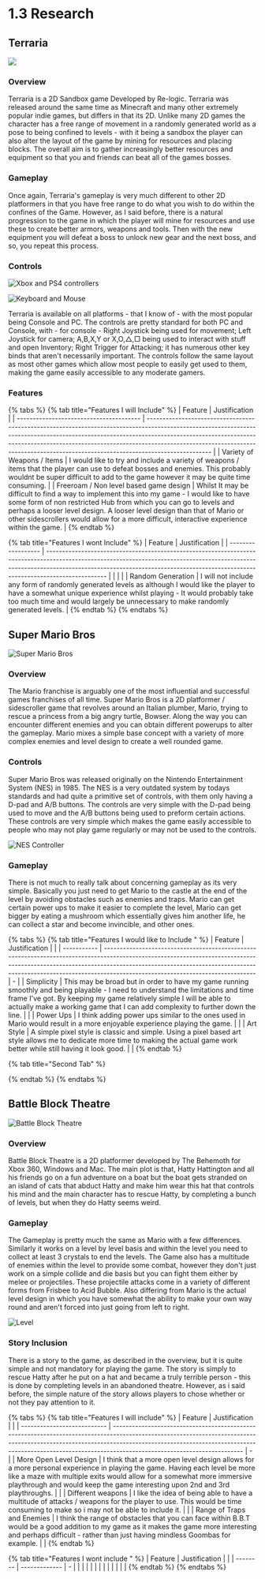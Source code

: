 # 1.3 Research

## Terraria&#x20;

![](<../.gitbook/assets/image (3) (1) (1).png>)

### Overview

Terraria is a 2D Sandbox game Developed by Re-logic. Terraria was released around the  same time as Minecraft and many other extremely popular indie games, but differs in that its 2D. Unlike many 2D games the character has a free range of movement in a randomly generated world as a pose to being confined to levels - with it being a sandbox the player can also alter the layout of the game by mining for resources and placing blocks. The overall aim is to gather increasingly better resources and equipment so that you and friends can beat all of the games bosses.

### Gameplay

Once again, Terraria's gameplay is very much different to other 2D platformers in that you have free range to do what you wish to do within the confines of the Game. However, as I said before, there is a natural progression to the game in which the player will mine for resources and use these to create better armors, weapons and tools. Then with the new equipment you will defeat a boss to unlock new gear and the next boss, and so, you repeat this process.&#x20;

### Controls&#x20;

![Xbox and PS4 controllers](<../.gitbook/assets/image (4) (1) (1).png>)

![Keyboard and Mouse](<../.gitbook/assets/image (1) (1).png>)

Terraria is available on all platforms - that I know of - with the most popular being Console and PC. The controls are pretty standard for both PC and Console, with - for console - Right Joystick being used for movement; Left Joystick for camera; A,B,X,Y or X,O,△,□ being used to interact with stuff and open Inventory; Right Trigger for Attacking; it has numerous other key binds that aren't necessarily important. The controls follow the same layout as most other games which allow most people to easily get used to them, making the game easily accessible to any moderate gamers.

###

### Features

{% tabs %}
{% tab title="Features I will Include" %}
| Feature                                 | Justification                                                                                                                                                                                                                                                                                                                                |
| --------------------------------------- | -------------------------------------------------------------------------------------------------------------------------------------------------------------------------------------------------------------------------------------------------------------------------------------------------------------------------------------------- |
| Variety of Weapons / Items              | I would like to try and include a variety of weapons / items that the player can use to defeat bosses and enemies. This probably wouldnt be super difficult to add to the game however it may be quite time consuming.                                                                                                                       |
| Freeroam / Non level based game design  | Whilst It may be difficult to find a way to implement this into my game - I would like to have some form of non restricted Hub from which you can go to levels and perhaps a looser level design. A looser level design than that of Mario or other sidescrollers would allow for a more difficult, interactive experience within the game.  |
{% endtab %}

{% tab title="Features I wont Include" %}
| Feature            | Justification                                                                                                                                                                                                                                                 |
| ------------------ | ------------------------------------------------------------------------------------------------------------------------------------------------------------------------------------------------------------------------------------------------------------- |
|                    |                                                                                                                                                                                                                                                               |
| Random Generation  | I will not include any form of randomly generated levels as although I would like the player to have a somewhat unique experience whilst playing - It would probably take too much time and would largely be unnecessary to make randomly generated levels.   |
{% endtab %}
{% endtabs %}

## Super Mario Bros&#x20;

![Super Mario Bros ](<../.gitbook/assets/image (4) (1).png>)

### Overview&#x20;

The Mario franchise is arguably one of the most influential and successful games franchises of all time. Super Mario Bros is a 2D platformer / sidescroller game that revolves around an Italian plumber, Mario, trying to rescue a princess from a big angry turtle, Bowser.  Along the way you can encounter different enemies and you can obtain different powerups to alter the gameplay. Mario mixes a simple base concept with a variety of more complex enemies and level design to create a well rounded game.

### Controls&#x20;

Super Mario Bros was released originally on the Nintendo Entertainment System (NES) in 1985. The NES is a very outdated system by todays standards and had quite a primitive set of controls, with them only having a D-pad and A/B buttons. The controls are very simple with the D-pad being used to move and the A/B buttons being used to preform certain actions. These controls are very simple which makes the game easily accessible to people who may not play game regularly or may not be used to the controls. &#x20;

![NES Controller](<../.gitbook/assets/image (1).png>)

### Gameplay&#x20;

There is not much to really talk about concerning gameplay as its very simple. Basically you just need to get Mario to the castle at the end of the level by avoiding obstacles such as enemies and traps. Mario can get certain power ups to make it easier to complete the level, Mario can get bigger by eating a mushroom which essentially gives him another life, he can collect a star and become invincible, and other ones.&#x20;

{% tabs %}
{% tab title="Features I would like to Include " %}
| Feature     | Justification                                                                                                                                                                                                                                                                              |   |
| ----------- | ------------------------------------------------------------------------------------------------------------------------------------------------------------------------------------------------------------------------------------------------------------------------------------------ | - |
| Simplicity  | This may be broad but in order to have my game running smoothly and being playable - I need to understand the limitations and time frame I've got. By keeping my game relatively simple I will be able to actually make a working game that I can add complexity to further down the line. |   |
| Power Ups   | I think adding power ups similar to the ones used in Mario would result in a more enjoyable experience playing the game.                                                                                                                                                                   |   |
| Art  Style  | A simple pixel style is classic and simple. Using a pixel based art style allows me to dedicate more time to making the actual game work better while still having it look good.                                                                                                           |   |
{% endtab %}

{% tab title="Second Tab" %}

{% endtab %}
{% endtabs %}

## Battle Block Theatre&#x20;

![Battle Block Theatre ](<../.gitbook/assets/image (3) (1).png>)

### Overview&#x20;

Battle Block Theatre is a 2D platformer developed by The Behemoth for Xbox 360, Windows and Mac. The main plot is that, Hatty Hattington and all his friends go on a fun adventure on a boat but the boat gets stranded on an island of cats that abduct Hatty and make him wear this hat that controls his mind and the main character has to rescue Hatty, by completing a bunch of levels, but when they do Hatty seems weird.&#x20;

### Gameplay

The Gameplay is pretty much the same as Mario with a few differences. Similarly it works on a level by level basis and within the level you need to collect at least 3 crystals to end the levels. The Game also has a multitude of enemies within the level to provide some combat, however they don't just work on a simple collide and die basis but you can fight them either by melee or projectiles. These projectile attacks come in a variety of different forms from Frisbee to Acid Bubble. Also differing from Mario is the actual level design in which you have somewhat the ability to make your own way round and aren't forced into just going from left to right.

![Level ](<../.gitbook/assets/image (5) (1).png>)

### Story Inclusion&#x20;

There is a story to the game, as described in the overview, but it is quite simple and not mandatory for playing the game. The story is simply to rescue Hatty after he put on a hat and became a truly terrible person - this is done by completing levels in an abandoned theatre. However, as i said before, the simple nature of the story allows players to chose whether or not they pay attention to it.

{% tabs %}
{% tab title="Features I will include" %}
| Feature                     | Justification                                                                                                                                                                                                                                                                       |   |
| --------------------------- | ----------------------------------------------------------------------------------------------------------------------------------------------------------------------------------------------------------------------------------------------------------------------------------- | - |
| More Open Level Design      | I think that a more open level design allows for a more personal experience in playing the game. Having each level be more like a maze with multiple exits would allow for a somewhat more immersive playthrough and would keep the game interesting upon 2nd and 3rd playthroughs. |   |
| Different weapons           | I like the idea of being able to have a multitude of attacks / weapons for the player to use. This would be time consuming to make so i may not be able to include it.                                                                                                              |   |
| Range of Traps and Enemies  | I think the range of obstacles that you can face within B.B.T would be a good addition to my game as it makes the game more interesting and perhaps difficult - rather than just having mindless Goombas for example.                                                               |   |
{% endtab %}

{% tab title="Features I wont include " %}
| Feature  | Justification |   |
| -------- | ------------- | - |
|          |               |   |
|          |               |   |
|          |               |   |
{% endtab %}
{% endtabs %}
